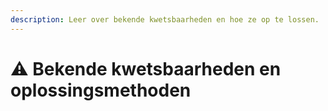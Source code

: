 ```yaml
---
description: Leer over bekende kwetsbaarheden en hoe ze op te lossen.
---
```


# ⚠️ Bekende kwetsbaarheden en oplossingsmethoden

